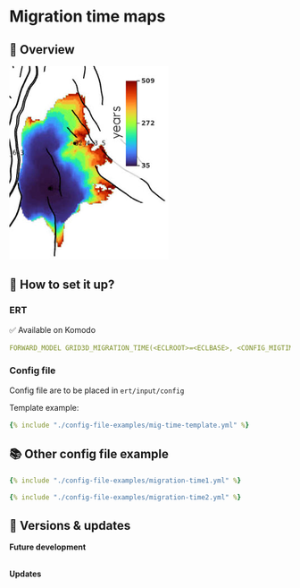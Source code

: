 # Migration time maps

## 🎯 Overview

![image alt ><](mig-time.jpg)

## 📝 How to set it up?

### ERT


✅ Available on Komodo

```yaml
FORWARD_MODEL GRID3D_MIGRATION_TIME(<ECLROOT>=<ECLBASE>, <CONFIG_MIGTIME>=<CONFIG_PATH>/../input/config/grid3d_migration_time.yml)
```

### Config file

Config file are to be placed in `ert/input/config`

Template example:

~~~ yaml title="grid3d_migration_time.yml"
{% include "./config-file-examples/mig-time-template.yml" %}
~~~

## 📚 Other config file example

~~~ yaml title="Example 1"
{% include "./config-file-examples/migration-time1.yml" %}
~~~

~~~ yaml title="Example 2"
{% include "./config-file-examples/migration-time2.yml" %}
~~~

## 🔧 Versions & updates


**Future development**
<br />
<br />

**Updates**